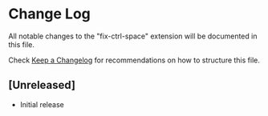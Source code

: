 # Change Log

All notable changes to the "fix-ctrl-space" extension will be documented in this file.

Check [Keep a Changelog](http://keepachangelog.com/) for recommendations on how to structure this file.

## [Unreleased]

- Initial release
